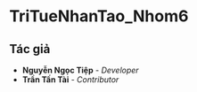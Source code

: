 # TriTueNhanTao_Nhom6
## Tác giả
- **Nguyễn Ngọc Tiệp** - *Developer*
- **Trần Tấn Tài** - *Contributor* 

